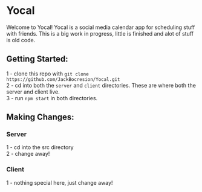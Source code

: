 # Yocal

Welcome to Yocal! Yocal is a social media calendar app for scheduling stuff with friends. This is a big work in progress, little is finished and alot of stuff is old code. 

## Getting Started:

1 - clone this repo with `git clone https://github.com/JackBocresion/Yocal.git` <br />
2 - cd into both the `server` and `client` directories. These are where both the server and client live.  <br />
3 - run `npm start` in both directories.

## Making Changes:

### Server

1 - cd into the src directory <br />
2 - change away!

### Client

1 - nothing special here, just change away!



